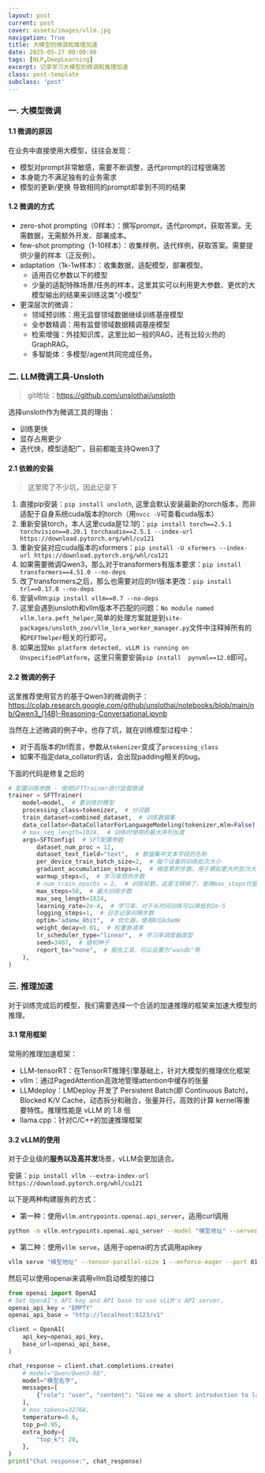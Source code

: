 ```yaml
---
layout: post
current: post
cover: assets/images/vllm.jpg
navigation: True
title: 大模型的微调和推理加速
date: 2025-05-27 00:00:00
tags: [NLP,DeepLearning]
excerpt: 记录学习大模型的微调和推理加速
class: post-template
subclass: 'post'
---
```



### 一. 大模型微调
#### 1.1 微调的原因
在业务中直接使用大模型，往往会发现：
* 模型对prompt非常敏感，需要不断调整，迭代prompt的过程很痛苦
* 本身能力不满足独有的业务需求
* 模型的更新/更换 导致相同的prompt却拿到不同的结果

#### 1.2 微调的方式
* zero-shot prompting（0样本）：撰写prompt，迭代prompt，获取答案。无需数据，无需额外开发、部署成本。
* few-shot prompting（1-10样本）：收集样例，迭代样例，获取答案。需要提供少量的样本（正反例）。
* adaptation（1k-1w样本）：收集数据，适配模型，部署模型。
  * 适用百亿参数以下的模型
  * 少量的适配特殊场景/任务的样本，这里其实可以利用更大参数、更优的大模型输出的结果来训练这类“小模型”
* 更深层次的微调：
    * 领域预训练：用无监督领域数据继续训练基座模型
    * 全参数精调：用有监督领域数据精调基座模型
    * 检索增强：外挂知识库，这里比如一般的RAG，还有比较火热的GraphRAG。
    * 多智能体：多模型/agent共同完成任务。

### 二. LLM微调工具-Unsloth
> git地址：https://github.com/unslothai/unsloth

选择unsloth作为微调工具的理由：
* 训练更快
* 显存占用更少
* 迭代快，模型适配广，目前都能支持Qwen3了

#### 2.1 依赖的安装
> 这里爬了不少坑，因此记录下

1. 直接pip安装：`pip install unsloth`, 这里会默认安装最新的torch版本，而非适配于自身系统cuda版本的torch（用`nvcc -V`可查看cuda版本）
2. 重新安装torch，本人这里cuda是12.1的：`pip install torch==2.5.1 torchvision==0.20.1 torchaudio==2.5.1 --index-url https://download.pytorch.org/whl/cu121`
3. 重新安装对应cuda版本的xformers：`pip install -U xformers --index-url https://download.pytorch.org/whl/cu121`
4. 如果需要微调Qwen3，那么对于transformers有版本要求：`pip install transformers==4.51.0 --no-deps`
5. 改了transformers之后，那么也需要对应的trl版本更改：`pip install trl==0.17.0 --no-deps`
6. 安装vllm:`pip install vllm==0.7 --no-deps`
7. 这里会遇到unsloth和vllm版本不匹配的问题：`No module named vllm.lora.peft_helper`,简单的处理方案就是到`site-packages/unsloth_zoo/vllm_lora_worker_manager.py`文件中注释掉所有的和`PEFTHelper`相关的行即可。
8. 如果出现`No platform detected, vLLM is running on UnspecifiedPlatform`，这里只需要安装`pip install  pynvml==12.0`即可。

#### 2.2 微调的例子
这里推荐使用官方的基于Qwen3的微调例子：https://colab.research.google.com/github/unslothai/notebooks/blob/main/nb/Qwen3_(14B)-Reasoning-Conversational.ipynb

当然在上述微调的例子中，也存了坑，就在训练模型过程中：
* 对于高版本的trl而言，参数从`tokenizer`变成了`processing_class`
* 如果不指定data_collator的话，会出现padding相关的bug。

下面的代码是修复之后的
```python
# 配置训练参数 - 使用SFTTrainer进行监督微调
trainer = SFTTrainer(
    model=model,  # 要训练的模型
    processing_class=tokenizer,  # 分词器
    train_dataset=combined_dataset,  # 训练数据集
    data_collator=DataCollatorForLanguageModeling(tokenizer,mlm=False), # 定义data_collator，一定是这个不然会报错
    # max_seq_length=1024,  # 训练时使用的最大序列长度
    args=SFTConfig(  # SFT配置参数
        dataset_num_proc = 12,
        dataset_text_field="text",  # 数据集中文本字段的名称
        per_device_train_batch_size=2,  # 每个设备的训练批次大小
        gradient_accumulation_steps=4,  # 梯度累积步数，用于模拟更大的批次大小
        warmup_steps=5,  # 学习率预热步数
        # num_train_epochs = 2,  # 训练轮数，这里注释掉了，使用max_steps代替
        max_steps=50,  # 最大训练步数
        max_seq_length=1024,
        learning_rate=2e-4,  # 学习率，对于长时间训练可以降低到2e-5
        logging_steps=1,  # 日志记录间隔步数
        optim="adamw_8bit",  # 优化器，使用8位AdamW
        weight_decay=0.01,  # 权重衰减率
        lr_scheduler_type="linear",  # 学习率调度器类型
        seed=3407,  # 随机种子
        report_to="none",  # 报告工具，可以设置为"wandb"等
    ),
)

```


### 三. 推理加速
对于训练完成后的模型，我们需要选择一个合适的加速推理的框架来加速大模型的推理。

#### 3.1 常用框架
常用的推理加速框架：
* LLM-tensorRT：在TensorRT推理引擎基础上，针对大模型的推理优化框架
* vllm：通过PagedAttention高效地管理attention中缓存的张量
* LLMdeploy：LMDeploy 开发了 Persistent Batch(即 Continuous Batch)，Blocked K/V Cache，动态拆分和融合，张量并行，高效的计算 kernel等重要特性。推理性能是 vLLM 的 1.8 倍
* llama.cpp：针对C/C++的加速推理框架

#### 3.2 vLLM的使用
对于企业级的**服务以及高并发**场景，vLLM会更加适合。

安装：`pip install vllm --extra-index-url https://download.pytorch.org/whl/cu121`

以下是两种构建服务的方式：
* 第一种：使用`vllm.entrypoints.openai.api_server`，适用curl调用

```bash
python -m vllm.entrypoints.openai.api_server --model "模型地址" --served-model-name "模型名字" --port 8123 --dtype=half
```

* 第二种：使用`vllm serve`，适用于openai的方式调用apikey

```bash
vllm serve "模型地址" --tensor-parallel-size 1 --enforce-eager --port 8124 --dtype float16 --trust-remote-code --served-model-name 模型名字
```
然后可以使用openai来调用vllm启动模型的接口
```python
from openai import OpenAI
# Set OpenAI's API key and API base to use vLLM's API server.
openai_api_key = "EMPTY"
openai_api_base = "http://localhost:8123/v1"

client = OpenAI(
    api_key=openai_api_key,
    base_url=openai_api_base,
)

chat_response = client.chat.completions.create(
    # model="Qwen/Qwen3-8B",
    model="模型名字",
    messages=[
        {"role": "user", "content": "Give me a short introduction to large language models."},
    ],
    # max_tokens=32768,
    temperature=0.6,
    top_p=0.95,
    extra_body={
        "top_k": 20,
    },
)
print("Chat response:", chat_response)
```

  
